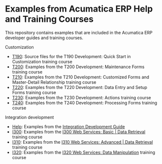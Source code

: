 # Examples from Acumatica ERP Help and Training Courses

This repository contains examples that are included in the Acumatica ERP developer guides and training courses.

Customization

 * [T190](Customization/T190): Source files for the T190 Development: Quick Start in Customization training course
 * [T200](Customization/T200): Examples from the T200 Development: Maintenance Forms training course
 * [T210](Customization/T210): Examples from the T210 Development: Customized Forms and Master-Detail Relationship training course
 * [T220](Customization/T220): Examples from the T220 Development: Data Entry and Setup Forms training course
 * [T230](Customization/T230): Examples from the T230 Development: Actions training course
 * [T240](Customization/T240): Examples from the T240 Development: Processing Forms training course
<!--- * [T190](Customization/T190): Source files for the [T190 Development: Quick Start in Customization](https://openuni.acumatica.com/courses/development/t190-quick-start-in-customization/) training course
 * [T200](Customization/T200): Examples from the [T200 Development: Maintenance Forms](https://openuni.acumatica.com/courses/development/t200-maintenance-forms/) training course
 * [T210](Customization/T210): Examples from the [T210 Development: Customized Forms and Master-Detail Relationship](https://openuni.acumatica.com/courses/development/t210-customized-forms-and-master-detail-relationship/) training course
 * [T220](Customization/T220): Examples from the [T220 Development: Data Entry and Setup Forms](https://openuni.acumatica.com/courses/development/t220-data-entry-and-setup-forms/) training course
 * [T230](Customization/T230): Examples from the [T230 Development: Actions](https://openuni.acumatica.com/courses/development/t230-actions/) training course
 * [T240](Customization/T240): Examples from the [T240 Development: Processing Forms](https://openuni.acumatica.com/courses/development/t240-processing-forms/) training course
 * [T250](Customization/T250): Examples from the [T250 Development: Inquiry Forms](https://openuni.acumatica.com/courses/development/t250-inquiry-forms/) training course --->

Integration development

  * [Help](IntegrationDevelopment/Help): Examples from the [Integration Development Guide](https://help-2019r2.acumatica.com/Help?ScreenId=ShowWiki&pageid=ff22837c-cd3a-410e-b768-88ca6e53b165)
  * [I300](IntegrationDevelopment/I300): Examples from the [I300 Web Services: Basic | Data Retrieval](https://openuni.acumatica.com/courses/integration/i300-web-services-basic-data-retrieval/) training course
  * [I310](IntegrationDevelopment/I310): Examples from the [I310 Web Services: Advanced | Data Retrieval](https://openuni.acumatica.com/courses/integration/i310-web-services-advanced-data-retrieval/) training course
  * [I320](IntegrationDevelopment/I320): Examples from the [I320 Web Services: Data Manipulation](https://openuni.acumatica.com/courses/integration/i320-web-services-data-manipulation/) training course